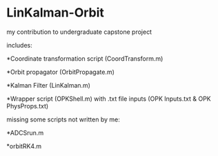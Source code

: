 # LinKalman-Orbit

my contribution to undergraduate capstone project

includes:

  *Coordinate transformation script (CoordTransform.m)
  
  *Orbit propagator (OrbitPropagate.m)
  
  *Kalman Filter (LinKalman.m)

  *Wrapper script (OPKShell.m) with .txt file inputs (OPK Inputs.txt & OPK PhysProps.txt)
  

missing some scripts not written by me:

 *ADCSrun.m
 
 *orbitRK4.m


